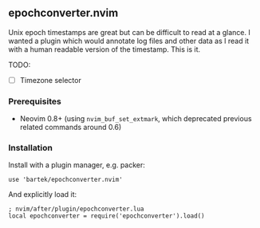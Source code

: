 ## epochconverter.nvim

Unix epoch timestamps are great but can be difficult to read at a glance. I
wanted a plugin which would annotate log files and other data as I read it with
a human readable version of the timestamp. This is it.

TODO:

- [ ] Timezone selector

### Prerequisites

* Neovim 0.8+ (using `nvim_buf_set_extmark`, which deprecated previous related commands around 0.6)

### Installation

Install with a plugin manager, e.g. packer:

    use 'bartek/epochconverter.nvim'

And explicitly load it:

    ; nvim/after/plugin/epochconverter.lua
    local epochconverter = require('epochconverter').load()

